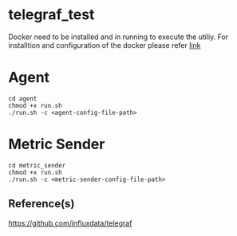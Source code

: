 # telegraf_test

Docker need to be installed and in running to execute the utiliy. 
For installtion and configuration of the docker please refer [link](https://docs.docker.com/get-docker/)

Agent
======

```
cd agent
chmod +x run.sh
./run.sh -c <agent-config-file-path>
```

Metric Sender
============

```
cd metric_sender
chmod +x run.sh
./run.sh -c <metric-sender-config-file-path>
```
Reference(s)
-------------
https://github.com/influxdata/telegraf
